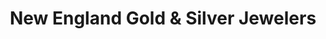 ---
title: "New England Gold & Silver Jewelers"
url: /pawtucket/new-england-gold-and-silver-jewelers/
shop: jewelry
---